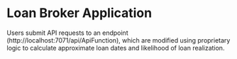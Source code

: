 # Loan Broker Application

Users submit API requests to an endpoint (http://localhost:7071/api/ApiFunction), which are modified using proprietary logic to calculate approximate loan dates and likelihood of loan realization.
